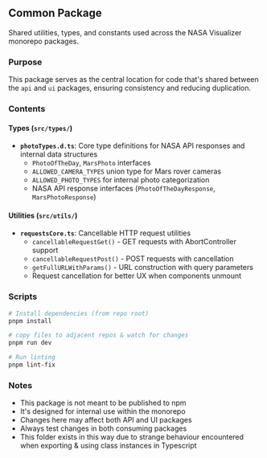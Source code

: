 ## Common Package

Shared utilities, types, and constants used across the NASA Visualizer monorepo packages.

### Purpose
This package serves as the central location for code that's shared between the `api` and `ui` packages, ensuring consistency and reducing duplication.

### Contents

#### Types (`src/types/`)
- **`photoTypes.d.ts`**: Core type definitions for NASA API responses and internal data structures
  - `PhotoOfTheDay`, `MarsPhoto` interfaces
  - `ALLOWED_CAMERA_TYPES` union type for Mars rover cameras
  - `ALLOWED_PHOTO_TYPES` for internal photo categorization
  - NASA API response interfaces (`PhotoOfTheDayResponse`, `MarsPhotoResponse`)

#### Utilities (`src/utils/`)
- **`requestsCore.ts`**: Cancellable HTTP request utilities
  - `cancellableRequestGet()` - GET requests with AbortController support
  - `cancellableRequestPost()` - POST requests with cancellation
  - `getFullURLWithParams()` - URL construction with query parameters
  - Request cancellation for better UX when components unmount

### Scripts
```bash
# Install dependencies (from repo root)
pnpm install

# copy files to adjacent repos & watch for changes
pnpm run dev

# Run linting
pnpm lint-fix
```

### Notes
- This package is not meant to be published to npm
- It's designed for internal use within the monorepo
- Changes here may affect both API and UI packages
- Always test changes in both consuming packages
- This folder exists in this way due to strange behaviour encountered when exporting & using class instances in Typescript 